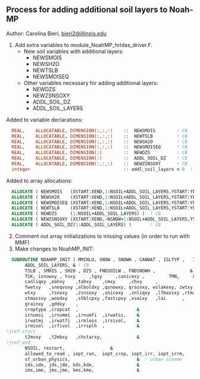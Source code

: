 ## Process for adding additional soil layers to Noah-MP 
Author: Carolina Bieri, bieri2@illinois.edu

1.	Add extra variables to module_NoahMP_hrldas_driver.F. 
    - New soil variables with additional layers:
      - NEWSMOIS
      - NEWSH2O 
      - NEWTSLB
      - NEWSMOISEQ
    - Other variables necessary for adding additional layers:
      - NEWDZS
      - NEWZSNSOXY
      - ADDL_SOIL_DZ
      - ADDL_SOIL_LAYERS

Added to variable declarations:

```fortran
  REAL,    ALLOCATABLE, DIMENSION(:,:,:)    ::  NEWSMOIS        ! CB
  REAL,    ALLOCATABLE, DIMENSION(:,:,:)    ::  NEWTSLB         ! CB
  REAL,    ALLOCATABLE, DIMENSION(:,:,:)    ::  NEWSH2O         ! CB
  REAL,    ALLOCATABLE, DIMENSION(:,:,:)    ::  NEWSMOISEQ      ! CB
  REAL,    ALLOCATABLE, DIMENSION(:)        ::  NEWDZS          ! CB
  REAL,    ALLOCATABLE, DIMENSION(:)        ::  ADDL_SOIL_DZ    ! CB
  REAL,    ALLOCATABLE, DIMENSION(:,:,:)    ::  NEWZSNSOXY      ! CB
  integer                                   :: addl_soil_layers = 8  ! CB
```

Added to array allocations:
```fortran
  ALLOCATE ( NEWSMOIS   (XSTART:XEND,1:NSOIL+ADDL_SOIL_LAYERS,YSTART:YEND) ) ! CB
  ALLOCATE ( NEWSH2O    (XSTART:XEND,1:NSOIL+ADDL_SOIL_LAYERS,YSTART:YEND) ) ! CB
  ALLOCATE ( NEWSMOISEQ (XSTART:XEND,1:NSOIL+ADDL_SOIL_LAYERS,YSTART:YEND) ) ! CB
  ALLOCATE ( NEWTSLB    (XSTART:XEND,1:NSOIL+ADDL_SOIL_LAYERS,YSTART:YEND) ) ! CB
  ALLOCATE ( NEWDZS     (1:NSOIL+ADDL_SOIL_LAYERS) )  ! CB
  ALLOCATE ( NEWZSNSOXY (XSTART:XEND,-NSNOW+1:NSOIL+ADDL_SOIL_LAYERS,YSTART:YEND) )  ! CB
  ALLOCATE ( ADDL_SOIL_DZ(1:ADDL_SOIL_LAYERS) )       ! CB
```

2.	Comment out array initializations to missing values (in order to run with MMF)
3.	Make changes to NoahMP_INIT:

```fortran
  SUBROUTINE NOAHMP_INIT ( MMINLU, SNOW , SNOWH , CANWAT , ISLTYP ,   IVGTYP, XLAT, &
       ADDL_SOIL_LAYERS, & ! CB
       TSLB , SMOIS , SH2O , DZS , FNDSOILW , FNDSNOWH ,             &
       TSK, isnowxy , tvxy     ,tgxy     ,canicexy ,         TMN,     XICE,   &
       canliqxy ,eahxy    ,tahxy    ,cmxy     ,chxy     ,                     &
       fwetxy   ,sneqvoxy ,alboldxy ,qsnowxy, qrainxy, wslakexy, zwtxy, waxy, &
       wtxy     ,tsnoxy   ,zsnsoxy  ,snicexy  ,snliqxy  ,lfmassxy ,rtmassxy , &
       stmassxy ,woodxy   ,stblcpxy ,fastcpxy ,xsaixy   ,lai      ,           &
       grainxy  ,gddxy    ,                                                   &
       croptype ,cropcat  ,                      &
       irnumsi  ,irnummi  ,irnumfi  ,irwatsi,    &
       irwatmi  ,irwatfi  ,ireloss  ,irsivol,    &
       irmivol  ,irfivol  ,irrsplh  ,            &
!jref:start
       t2mvxy   ,t2mbxy   ,chstarxy,             &
!jref:end
       NSOIL, restart,                 &
       allowed_to_read , iopt_run,  iopt_crop, iopt_irr, iopt_irrm,           &
       sf_urban_physics,                         &  ! urban scheme
       ids,ide, jds,jde, kds,kde,                &
       ims,ime, jms,jme, kms,kme,                &
```

